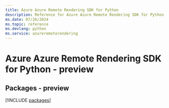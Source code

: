 ```yaml
---
title: Azure Azure Remote Rendering SDK for Python
description: Reference for Azure Azure Remote Rendering SDK for Python
ms.date: 07/26/2024
ms.topic: reference
ms.devlang: python
ms.service: azureremoterendering
---
```

# Azure Azure Remote Rendering SDK for Python - preview
## Packages - preview
[!INCLUDE [packages](azure-remote-rendering-index.md)]